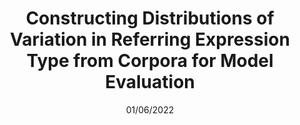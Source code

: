 ---
title: "Constructing Distributions of Variation in Referring Expression Type from Corpora for Model Evaluation"
collection: talks
type: "Oral presentation"
permalink: /talks/01/06/2022-lrec-marseille
venue: "LREC 2022"
date: 01/06/2022
location: "Marseille, France"
--- 